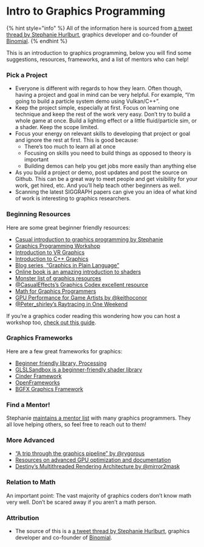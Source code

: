 # Intro to Graphics Programming

{% hint style="info" %}
All of the information here is sourced from [a tweet thread by Stephanie Hurlburt](https://twitter.com/sehurlburt/status/884470105320468481?s=21), graphics developer and co-founder of [Binomial](http://www.binomial.info/).
{% endhint %}

This is an introduction to graphics programming, below you will find some suggestions, resources, frameworks, and a list of mentors who can help!

### Pick a Project <a id="Pick-a-Project"></a>

* Everyone is different with regards to how they learn. Often though, having a project and goal in mind can be very helpful. For example, “I’m going to build a particle system demo using Vulkan/C++”.
* Keep the project simple, especially at first. Focus on learning one technique and keep the rest of the work very easy. Don’t try to build a whole game at once. Build a lighting effect or a little fluid/particle sim, or a shader. Keep the scope limited.
* Focus your energy on relevant skills to developing that project or goal and ignore the rest at first. This is good because:
  * There’s too much to learn all at once
  * Focusing on skills you need to build things as opposed to theory is important
  * Building demos can help you get jobs more easily than anything else
* As you build a project or demo, post updates and post the source on Github. This can be a great way to meet people and get visibility for your work, get hired, etc. And you’ll help teach other beginners as well.
* Scanning the latest SIGGRAPH papers can give you an idea of what kind of work is interesting to graphics researchers.

### Beginning Resources <a id="Beginning-Resources"></a>

Here are some great beginner friendly resources:

* [Casual introduction to graphics programming by Stephanie](http://stephaniehurlburt.com/blog/2016/10/28/casual-introduction-to-low-level-graphics-programming)
* [Graphics Programming Workshop](https://www.slideshare.net/StephanieHurlburt/graphics-programming-workshop)
* [Introduction to VR Graphics](https://docs.google.com/presentation/d/1yJSQy4QtcQxcMjr9Wj6kjMd2R1BLNA1mUebDtnaXDL8/edit?usp=sharing)
* [Introduction to C++ Graphics](https://docs.google.com/presentation/d/1d0StEQMEdz4JUEHXfTPbwKIGYex2p5Mko1Rj66e5M80/edit)
* [Blog series, “Graphics in Plain Language”](https://renderdoc.org/blog/Graphics-in-Plain-Language/)
* [Online book is an amazing introduction to shaders](https://t.co/QceyuUglwC)
* [Monster list of graphics resources](http://kesen.realtimerendering.com/)
* [@CasualEffects’s Graphics Codex excellent resource](http://graphicscodex.com/)
* [Math for Graphics Programmers](https://www.amazon.com/Foundations-Game-Engine-Development-Mathematics/dp/0985811749/ref=asap_bc?ie=UTF8)
* [GPU Performance for Game Artists by @keithoconor](http://fragmentbuffer.com/gpu-performance-for-game-artists/)
* [@Peter\_shirley’s Raytracing in One Weekend](https://www.amazon.com/Ray-Tracing-Weekend-Minibooks-Book-ebook/dp/B01B5AODD8)

If you’re a graphics coder reading this wondering how you can host a workshop too, [check out this guide](http://stephaniehurlburt.com/blog/2016/11/1/guide-to-running-technology-workshops).

### Graphics Frameworks <a id="Graphics-Frameworks"></a>

Here are a few great frameworks for graphics:

* [Beginner friendly library, Processing](https://processing.org/tutorials/)
* [GLSLSandbox is a beginner-friendly shader library](http://glslsandbox.com/)
* [Cinder Framework](https://libcinder.org/docs/guides/opengl/index.html)
* [OpenFrameworks](http://openframeworks.cc/learning/)
* [BGFX Graphics Framework](https://github.com/bkaradzic/bgfx)

### Find a Mentor! <a id="Find-a-Mentor"></a>

Stephanie [maintains a mentor list](http://stephaniehurlburt.com/blog/2016/11/14/list-of-engineers-willing-to-mentor-you) with many graphics programmers. They all love helping others, so feel free to reach out to them!

### More Advanced <a id="More-Advanced"></a>

* [“A trip through the graphics pipeline” by @rygorous](https://fgiesen.wordpress.com/2011/07/09/a-trip-through-the-graphics-pipeline-2011-index/)
* [Resources on advanced GPU optimization and documentation](https://github.com/g-truc/sdk/tree/master/documentation/hardware/amd/Southern%20Islands)
* [Destiny’s Multithreaded Rendering Architecture by @mirror2mask](https://www.gdcvault.com/play/1021926/Destiny-s-Multithreaded-Rendering)

### Relation to Math <a id="Relation-to-Math"></a>

An important point: The vast majority of graphics coders don’t know math very well. Don’t be scared away if you aren’t a math person.

### Attribution <a id="Attribution"></a>

* The source of this is a [a tweet thread by Stephanie Hurlburt](https://twitter.com/sehurlburt/status/884470105320468481?s=21), graphics developer and co-founder of [Binomial](http://www.binomial.info/).

